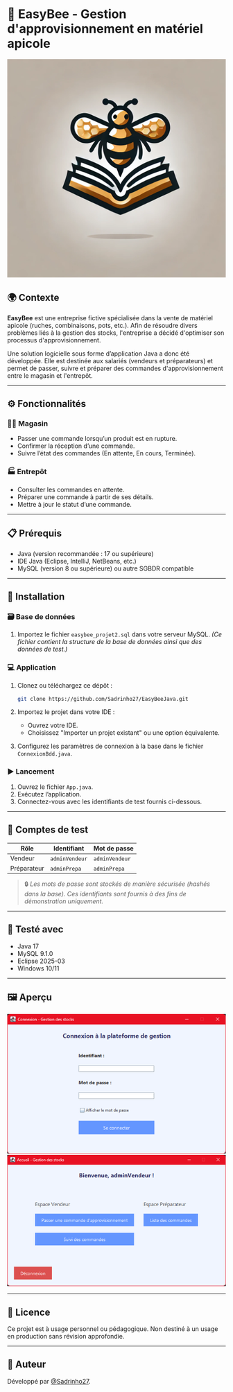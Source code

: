 # 🐝 EasyBee - Gestion d'approvisionnement en matériel apicole

![Logo](logoEasybee.png)

## 🌍 Contexte

**EasyBee** est une entreprise fictive spécialisée dans la vente de matériel apicole (ruches, combinaisons, pots, etc.). Afin de résoudre divers problèmes liés à la gestion des stocks, l'entreprise a décidé d'optimiser son processus d'approvisionnement.

Une solution logicielle sous forme d’application Java a donc été développée. Elle est destinée aux salariés (vendeurs et préparateurs) et permet de passer, suivre et préparer des commandes d'approvisionnement entre le magasin et l'entrepôt.

---

## ⚙️ Fonctionnalités

### 👨‍💼 Magasin

* Passer une commande lorsqu’un produit est en rupture.
* Confirmer la réception d’une commande.
* Suivre l’état des commandes (En attente, En cours, Terminée).

### 🏭 Entrepôt

* Consulter les commandes en attente.
* Préparer une commande à partir de ses détails.
* Mettre à jour le statut d’une commande.

---

## 📋 Prérequis

* Java (version recommandée : 17 ou supérieure)
* IDE Java (Eclipse, IntelliJ, NetBeans, etc.)
* MySQL (version 8 ou supérieure) ou autre SGBDR compatible

---

## 🚀 Installation

### 🗃️ Base de données

1. Importez le fichier `easybee_projet2.sql` dans votre serveur MySQL. *(Ce fichier contient la structure de la base de données ainsi que des données de test.)*

### 💻 Application

1. Clonez ou téléchargez ce dépôt :

   ```bash
   git clone https://github.com/Sadrinho27/EasyBeeJava.git
   ```

2. Importez le projet dans votre IDE :

   * Ouvrez votre IDE.
   * Choisissez "Importer un projet existant" ou une option équivalente.

3. Configurez les paramètres de connexion à la base dans le fichier `ConnexionBdd.java`.

### ▶️ Lancement

1. Ouvrez le fichier `App.java`.
2. Exécutez l’application.
3. Connectez-vous avec les identifiants de test fournis ci-dessous.

---

## 🔐 Comptes de test

| Rôle        | Identifiant    | Mot de passe   |
| ----------- | -------------- | -------------- |
| Vendeur     | `adminVendeur` | `adminVendeur` |
| Préparateur | `adminPrepa`   | `adminPrepa`   |

> 🔒 *Les mots de passe sont stockés de manière sécurisée (hashés dans la base). Ces identifiants sont fournis à des fins de démonstration uniquement.*

---

## 🧪 Testé avec

* Java 17
* MySQL 9.1.0
* Eclipse 2025-03
* Windows 10/11

---

## 🖼️ Aperçu

![Login](media/loginScreen.png)
![Home](media/homeScreen.png)

---

## 📄 Licence

Ce projet est à usage personnel ou pédagogique. Non destiné à un usage en production sans révision approfondie.

---

## 👤 Auteur

Développé par [@Sadrinho27](https://github.com/Sadrinho27).
